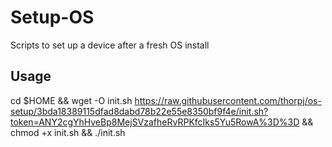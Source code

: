 # Setup-OS
Scripts to set up a device after a fresh OS install

## Usage

cd $HOME && wget -O init.sh https://raw.githubusercontent.com/thorpj/os-setup/3bda18389115dfad8dabd78b22e55e8350bf9f4e/init.sh?token=ANY2cgYhHveBp8MejSVzafheRvRPKfcIks5Yu5RowA%3D%3D && chmod +x init.sh && ./init.sh
